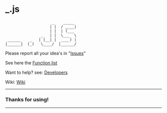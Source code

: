 # _.js
                	     _    _____ 
            	        | |  / ____|
        	            | |  | (___  
    	            _   | |  \___  \ 
  	 ______    _   | |__| |  ____) |
 	|______|  (_)   \____/  |______/ 

Please report all your idea's in "[Issues](https://github.com/wesdegroot/_.js/issues)"

See here the [Function list](https://github.com/wesdegroot/_.js/wiki/Function%20List)

Want to help? see: [Developers](https://github.com/wesdegroot/_.js/wiki/Developers)

Wiki: [Wiki](https://github.com/wesdegroot/_.js/wiki)

---

### Thanks for using!

---